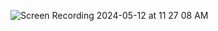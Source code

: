 ![Screen Recording 2024-05-12 at 11 27 08 AM](https://github.com/SunnyDcitruspunch/simple-todo-list/assets/36935854/4eaed122-cf3f-4962-93ab-a886cd7771ec)
